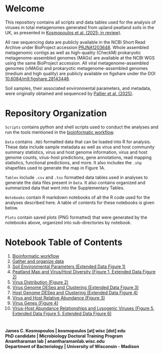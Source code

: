 # Welcome
This repository contains all scripts and data tables used for the analysis of viruses in total metagenomes generated from upland peatland soils in the UK, as presented in [Kosmopoulos et al. (2025; in review)]().

All raw sequencing data are publicly available in the NCBI Short Read Archive under BioProject accession [PRJNA1203648](https://www.ncbi.nlm.nih.gov/bioproject/?term=PRJNA1203648). Whole assembled metagenomic contigs as well as high-quality (CheckM) prokaryotic metagenome-assembled genomes (MAGs) are available at the NCBI WGS using the same BioProject accession. All viral metagenome-assembled genomes (vMAGs) and prokaryotic metagenome-assembled genomes (medium and high quality) are publicly available on figshare under the DOI [10.6084/m9.figshare.28143446](https://doi.org/10.6084/m9.figshare.28143446).

Soil samples, their associated environmental parameters, and metadata, were originally obtained and sequenced by [Pallier et al. (2025)](https://doi.org/10.1101/2025.08.01.668219).

# Repository Organization
`Scripts` contains python and shell scripts used to conduct the analyses and run the tools mentioned in the [bioinformatic workflow](https://github.com/AnantharamanLab/UKPeatlandViruses/blob/main/workflow.ipynb).

`Data` contains `.RDS` formatted data that can be loaded into R for analysis. These data include sample metadata as well as virus and host community summary statistics, virus and host genome information, virus and host genome counts, virus-host predictions, gene annotations, read mapping statistics, functional predictions, and more. It also includes the `.shp` shapefiles used to generate the map in Figure 1A.

`Tables` include `.csv` and `.tsv` formatted data tables used in analyses to generate the data files present in `Data`. It also contains organized and summarized data that went into the Supplementary Tables.

`Notebooks` contain R markdown notebooks of all the R code used for the analyses described here. A table of contents for these notebooks is given below.

`Plots` contain saved plots (PNG formatted) that were generated by the notebooks above, organized into sub-directories by notebook.

# Notebook Table of Contents
1. [Bioinformatic workflow](https://github.com/AnantharamanLab/UKPeatlandViruses/blob/main/workflow.ipynb)
2. [Gather and organize data](https://github.com/AnantharamanLab/UKPeatlandViruses/blob/main/Notebooks/data.md)
3. [Soil Environmental Parameters (Extended Data Figure 1)](https://github.com/AnantharamanLab/UKPeatlandViruses/blob/main/Notebooks/environment.md)
4. [Peatland Map and Virus/Host Diversity (Figure 1, Extended Data Figure 2)](https://github.com/AnantharamanLab/UKPeatlandViruses/blob/main/Notebooks/diversity.md)
5. [Virus Distribution (Figure 2)](https://github.com/AnantharamanLab/UKPeatlandViruses/blob/main/Notebooks/virus_distribution.md)
6. [Virus Genome DESeq and Clustering (Extended Data Figure 3)](https://github.com/AnantharamanLab/UKPeatlandViruses/blob/main/Notebooks/virus_deseq.md)
7. [Host Genome DESeq and Clustering (Extended Data Figure 4)](https://github.com/AnantharamanLab/UKPeatlandViruses/blob/main/Notebooks/host_deseq.md)
8. [Virus and Host Relative Abundance (Figure 3)](https://github.com/AnantharamanLab/UKPeatlandViruses/blob/main/Notebooks/virus_host.md)
9. [Virus Genes (Figure 4)](https://github.com/AnantharamanLab/UKPeatlandViruses/blob/main/Notebooks/virus_genes.md)
10. [Virus-Host Abundance Relationships and Lysogenic Viruses (Figure 5, Extended Data Figure 5, Extended Data Figure 6)](https://github.com/AnantharamanLab/UKPeatlandViruses/blob/main/Notebooks/virus_replication.md)

# 
**James C. Kosmopoulos | kosmopoulos \[at\] wisc \[dot\] edu**<br>
**PhD candidate | Microbiology Doctoral Training Program**<br>
**Anantharaman lab | anantharamanlab.wisc.edu**<br>
**Department of Bacteriology | University of Wisconsin - Madison**
